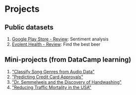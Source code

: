 # Projects

## Public datasets
1. [Google Play Store - Review](https://github.com/Noel-Ocean/Projects/blob/main/GooglePlayStore_ReviewSentiment.ipynb): Sentiment analysis
2. [Evolent Health - Review](https://github.com/Noel-Ocean/Projects/blob/main/EvolentHealth_BestBeer.ipynb): Find the best beer

## Mini-projects (from DataCamp learning)
1. ["Classify Song Genres from Audio Data"](https://app.datacamp.com/workspace/w/0522f101-c693-4e65-9ee6-84f9336abdd8)
2. ["Predicting Credit Card Approvals"](https://app.datacamp.com/workspace/w/987694ac-5427-4908-911a-281df810a383)
3. ["Dr. Semmelweis and the Discovery of Handwashing"](https://app.datacamp.com/workspace/w/b566287d-0203-42ea-8191-9f172041c99c)
4. ["Reducing Traffic Mortality in the USA"](https://app.datacamp.com/workspace/w/0c047820-b16d-4e85-a214-cc9b90d40bd9)
